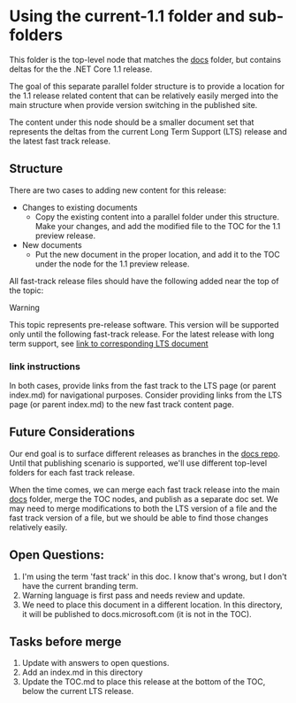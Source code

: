 # Using the current-1.1 folder and sub-folders

This folder is the top-level node that matches the [docs](../welcome.md)
folder, but contains deltas for the the .NET Core 1.1 release.

The goal of this separate parallel folder structure is to provide a location
for the 1.1 release related content that can be relatively easily merged into
the main structure when provide version switching in the published site.

The content under this node should be a smaller document set that represents
the deltas from the current Long Term Support (LTS) release and the latest
fast track release. 

## Structure

There are two cases to adding new content for this release:

* Changes to existing documents
    - Copy the existing content into a parallel folder under this structure. Make your changes, and add the modified file to the TOC for the 1.1 preview release.
* New documents
    - Put the new document in the proper location, and add it to the TOC under the node for the 1.1 preview release. 

All fast-track release files should have the following added near the
top of the topic:

> [!WARNING]
> This topic represents pre-release software. This version will be supported
> only until the following fast-track release. For the latest release with
> long term support, see [link to corresponding LTS document](#link-instructions)

### link instructions

In both cases, provide links from the fast track to the LTS page (or parent index.md)
for navigational purposes.
Consider providing links from the LTS page (or parent index.md) to the
new fast track content page.

## Future Considerations

Our end goal is to surface different releases as branches in the
[docs repo](https://github.com/dotnet/docs). Until that publishing
scenario is supported, we'll use different top-level folders for each
fast track release. 

When the time comes, we can merge each fast track release into the main
[docs](../docs) folder, merge the TOC nodes, and publish as a separate doc
set. We may need to merge modifications to both the LTS version of a file
and the fast track version of a file, but we should be able to find those
changes relatively easily.

## Open Questions:

1. I'm using the term 'fast track' in this doc. I know that's wrong, but I don't have the current branding term.
2. Warning language is first pass and needs review and update.
3. We need to place this document in a different location. In this directory, it will be published to docs.microsoft.com (it is not in the TOC).

## Tasks before merge

1. Update with answers to open questions.
2. Add an index.md in this directory
3. Update the TOC.md to place this release at the bottom of the TOC, below the current LTS release.
